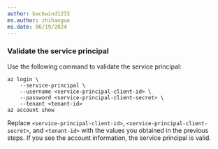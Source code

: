 ```yaml
---
author: backwind1233
ms.author: zhihaoguo
ms.date: 06/19/2024
---
```


### Validate the service principal

Use the following command to validate the service principal:

```azurecli
az login \
    --service-principal \
    --username <service-principal-client-id> \
    --password <service-principal-client-secret> \
    --tenant <tenant-id>
az account show
```

Replace `<service-principal-client-id>`, `<service-principal-client-secret>`, and `<tenant-id>` with the values you obtained in the previous steps. If you see the account information, the service principal is valid.
